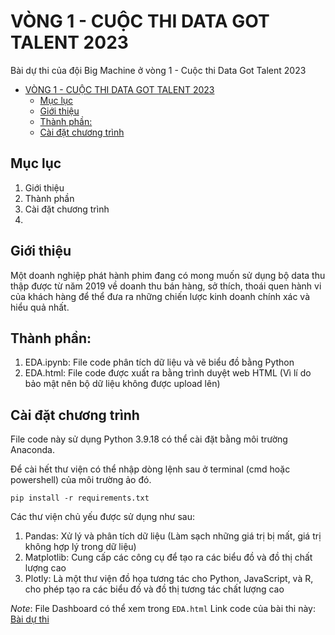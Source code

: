 # VÒNG 1 - CUỘC THI DATA GOT TALENT 2023

Bài dự thi của đội Big Machine ở vòng 1 - Cuộc thi Data Got Talent 2023

- [VÒNG 1 - CUỘC THI DATA GOT TALENT 2023](#vòng-1---cuộc-thi-data-got-talent-2023)
  - [Mục lục](#mục-lục)
  - [Giới thiệu](#giới-thiệu)
  - [Thành phần:](#thành-phần)
  - [Cài đặt chương trình](#cài-đặt-chương-trình)
## Mục lục 
1. Giới thiệu
2. Thành phần
3. Cài đặt chương trình
4. 
## Giới thiệu

Một doanh nghiệp phát hành phim đang có mong muốn sử dụng bộ data thu thập được từ năm 2019 về doanh thu bán hàng, sở thích, thoái quen hành vi của khách hàng để thể đưa ra những chiến lược kinh doanh chính xác và hiểu quả nhất. 

## Thành phần:
1. EDA.ipynb: File code phân tích dữ liệu và vẽ biểu đồ bằng Python
2. EDA.html: File code được xuất ra bằng trình duyệt web HTML
   (Vì lí do bảo mật nên bộ dữ liệu không được upload lên)

## Cài đặt chương trình
File code này sử dụng Python 3.9.18 có thể cài đặt bằng môi trường Anaconda.

Để cài hết thư viện có thể nhập dòng lệnh sau ở terminal (cmd hoặc powershell) của môi trường ảo đó.

```pip install -r requirements.txt```

Các thư viện chủ yếu được sử dụng như sau:
1. Pandas: Xử lý và phân tích dữ liệu (Làm sạch những giá trị bị mất, giá trị không hợp lý trong dữ liệu)
2. Matplotlib: Cung cấp các công cụ để tạo ra các biểu đồ và đồ thị chất lượng cao
3. Plotly: Là một thư viện đồ họa tương tác cho Python, JavaScript, và R, cho phép tạo ra các biểu đồ và đồ thị tương tác chất lượng cao

*Note*: File Dashboard có thể xem trong ```EDA.html```
Link code của bài thi này: [Bài dự thi](https://github.com/Longcodedao/TeamVNUK-DataContest-1)
